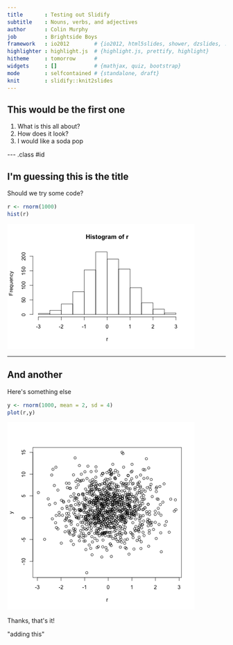 ```yaml
---
title       : Testing out Slidify
subtitle    : Nouns, verbs, and adjectives
author      : Colin Murphy
job         : Brightside Boys
framework   : io2012        # {io2012, html5slides, shower, dzslides, ...}
highlighter : highlight.js  # {highlight.js, prettify, highlight}
hitheme     : tomorrow      # 
widgets     : []            # {mathjax, quiz, bootstrap}
mode        : selfcontained # {standalone, draft}
knit        : slidify::knit2slides
---
```


## This would be the first one

1. What is this all about?
2. How does it look?
3. I would like a soda pop

--- .class #id 

## I'm guessing this is the title
Should we try some code?

```r
r <- rnorm(1000)
hist(r)
```

![plot of chunk hist](assets/fig/hist-1.png) 

---

## And another
Here's something else

```r
y <- rnorm(1000, mean = 2, sd = 4)
plot(r,y)
```

![plot of chunk scatter](assets/fig/scatter-1.png) 

Thanks, that's it!




"adding this" 

